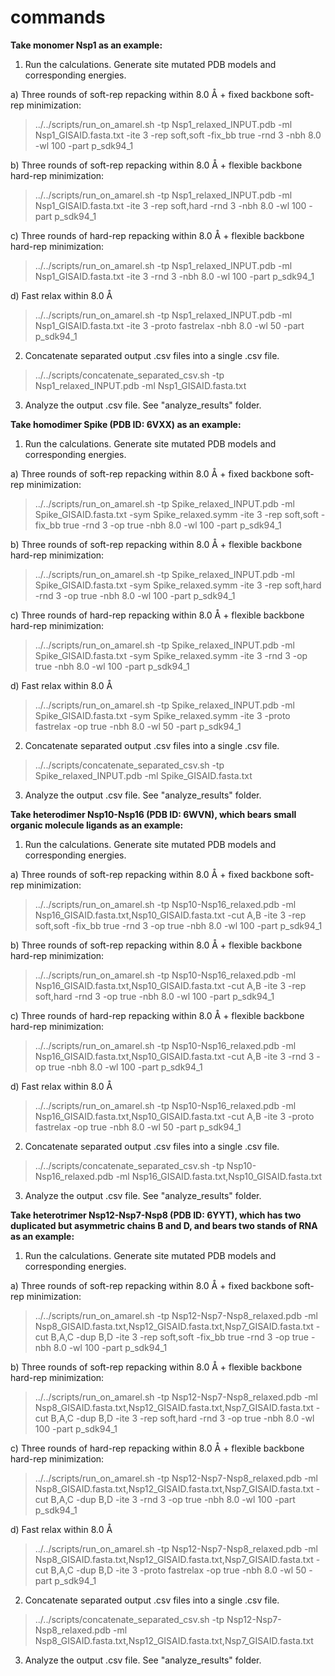 # commands

**Take monomer Nsp1 as an example:**
1) Run the calculations. Generate site mutated PDB models and corresponding energies.

a) Three rounds of soft-rep repacking within 8.0 Å + fixed backbone soft-rep minimization:
> ../../scripts/run_on_amarel.sh -tp Nsp1_relaxed_INPUT.pdb -ml Nsp1_GISAID.fasta.txt -ite 3 -rep soft,soft -fix_bb true -rnd 3 -nbh 8.0 -wl 100 -part p_sdk94_1

b) Three rounds of soft-rep repacking within 8.0 Å + flexible backbone hard-rep minimization:
> ../../scripts/run_on_amarel.sh -tp Nsp1_relaxed_INPUT.pdb -ml Nsp1_GISAID.fasta.txt -ite 3 -rep soft,hard -rnd 3 -nbh 8.0 -wl 100 -part p_sdk94_1

c) Three rounds of hard-rep repacking within 8.0 Å + flexible backbone hard-rep minimization:
> ../../scripts/run_on_amarel.sh -tp Nsp1_relaxed_INPUT.pdb -ml Nsp1_GISAID.fasta.txt -ite 3 -rnd 3 -nbh 8.0 -wl 100 -part p_sdk94_1

d) Fast relax within 8.0 Å
> ../../scripts/run_on_amarel.sh -tp Nsp1_relaxed_INPUT.pdb -ml Nsp1_GISAID.fasta.txt -ite 3 -proto fastrelax -nbh 8.0 -wl 50 -part p_sdk94_1

2) Concatenate separated output .csv files into a single .csv file.

> ../../scripts/concatenate_separated_csv.sh -tp Nsp1_relaxed_INPUT.pdb -ml Nsp1_GISAID.fasta.txt

3) Analyze the output .csv file. See "analyze_results" folder.

**Take homodimer Spike (PDB ID: 6VXX) as an example:**
1) Run the calculations. Generate site mutated PDB models and corresponding energies.

a) Three rounds of soft-rep repacking within 8.0 Å + fixed backbone soft-rep minimization:
> ../../scripts/run_on_amarel.sh -tp Spike_relaxed_INPUT.pdb -ml Spike_GISAID.fasta.txt -sym Spike_relaxed.symm -ite 3 -rep soft,soft -fix_bb true -rnd 3 -op true -nbh 8.0 -wl 100 -part p_sdk94_1

b) Three rounds of soft-rep repacking within 8.0 Å + flexible backbone hard-rep minimization:
> ../../scripts/run_on_amarel.sh -tp Spike_relaxed_INPUT.pdb -ml Spike_GISAID.fasta.txt -sym Spike_relaxed.symm -ite 3 -rep soft,hard -rnd 3 -op true -nbh 8.0 -wl 100 -part p_sdk94_1

c) Three rounds of hard-rep repacking within 8.0 Å + flexible backbone hard-rep minimization:
> ../../scripts/run_on_amarel.sh -tp Spike_relaxed_INPUT.pdb -ml Spike_GISAID.fasta.txt -sym Spike_relaxed.symm -ite 3 -rnd 3 -op true -nbh 8.0 -wl 100 -part p_sdk94_1

d) Fast relax within 8.0 Å
> ../../scripts/run_on_amarel.sh -tp Spike_relaxed_INPUT.pdb -ml Spike_GISAID.fasta.txt -sym Spike_relaxed.symm -ite 3 -proto fastrelax -op true -nbh 8.0 -wl 50 -part p_sdk94_1

2) Concatenate separated output .csv files into a single .csv file.

> ../../scripts/concatenate_separated_csv.sh -tp Spike_relaxed_INPUT.pdb -ml Spike_GISAID.fasta.txt

3) Analyze the output .csv file. See "analyze_results" folder.

**Take heterodimer Nsp10-Nsp16 (PDB ID: 6WVN), which bears small organic molecule ligands as an example:**
1) Run the calculations. Generate site mutated PDB models and corresponding energies.

a) Three rounds of soft-rep repacking within 8.0 Å + fixed backbone soft-rep minimization:
> ../../scripts/run_on_amarel.sh -tp Nsp10-Nsp16_relaxed.pdb -ml Nsp16_GISAID.fasta.txt,Nsp10_GISAID.fasta.txt -cut A,B -ite 3 -rep soft,soft -fix_bb true -rnd 3 -op true -nbh 8.0 -wl 100 -part p_sdk94_1

b) Three rounds of soft-rep repacking within 8.0 Å + flexible backbone hard-rep minimization:
> ../../scripts/run_on_amarel.sh -tp Nsp10-Nsp16_relaxed.pdb -ml Nsp16_GISAID.fasta.txt,Nsp10_GISAID.fasta.txt -cut A,B -ite 3 -rep soft,hard -rnd 3 -op true -nbh 8.0 -wl 100 -part p_sdk94_1

c) Three rounds of hard-rep repacking within 8.0 Å + flexible backbone hard-rep minimization:
> ../../scripts/run_on_amarel.sh -tp Nsp10-Nsp16_relaxed.pdb -ml Nsp16_GISAID.fasta.txt,Nsp10_GISAID.fasta.txt -cut A,B -ite 3 -rnd 3 -op true -nbh 8.0 -wl 100 -part p_sdk94_1

d) Fast relax within 8.0 Å
> ../../scripts/run_on_amarel.sh -tp Nsp10-Nsp16_relaxed.pdb -ml Nsp16_GISAID.fasta.txt,Nsp10_GISAID.fasta.txt -cut A,B -ite 3 -proto fastrelax -op true -nbh 8.0 -wl 50 -part p_sdk94_1

2) Concatenate separated output .csv files into a single .csv file.

> ../../scripts/concatenate_separated_csv.sh -tp Nsp10-Nsp16_relaxed.pdb -ml Nsp16_GISAID.fasta.txt,Nsp10_GISAID.fasta.txt

3) Analyze the output .csv file. See "analyze_results" folder.

**Take heterotrimer Nsp12-Nsp7-Nsp8 (PDB ID: 6YYT), which has two duplicated but asymmetric chains B and D, and bears two stands of RNA as an example:**
1) Run the calculations. Generate site mutated PDB models and corresponding energies.

a) Three rounds of soft-rep repacking within 8.0 Å + fixed backbone soft-rep minimization:
> ../../scripts/run_on_amarel.sh -tp Nsp12-Nsp7-Nsp8_relaxed.pdb -ml Nsp8_GISAID.fasta.txt,Nsp12_GISAID.fasta.txt,Nsp7_GISAID.fasta.txt -cut B,A,C -dup B,D -ite 3 -rep soft,soft -fix_bb true -rnd 3 -op true -nbh 8.0 -wl 100 -part p_sdk94_1

b) Three rounds of soft-rep repacking within 8.0 Å + flexible backbone hard-rep minimization:
> ../../scripts/run_on_amarel.sh -tp Nsp12-Nsp7-Nsp8_relaxed.pdb -ml Nsp8_GISAID.fasta.txt,Nsp12_GISAID.fasta.txt,Nsp7_GISAID.fasta.txt -cut B,A,C -dup B,D -ite 3 -rep soft,hard -rnd 3 -op true -nbh 8.0 -wl 100 -part p_sdk94_1

c) Three rounds of hard-rep repacking within 8.0 Å + flexible backbone hard-rep minimization:
> ../../scripts/run_on_amarel.sh -tp Nsp12-Nsp7-Nsp8_relaxed.pdb -ml Nsp8_GISAID.fasta.txt,Nsp12_GISAID.fasta.txt,Nsp7_GISAID.fasta.txt -cut B,A,C -dup B,D -ite 3 -rnd 3 -op true -nbh 8.0 -wl 100 -part p_sdk94_1

d) Fast relax within 8.0 Å
> ../../scripts/run_on_amarel.sh -tp Nsp12-Nsp7-Nsp8_relaxed.pdb -ml Nsp8_GISAID.fasta.txt,Nsp12_GISAID.fasta.txt,Nsp7_GISAID.fasta.txt -cut B,A,C -dup B,D -ite 3 -proto fastrelax -op true -nbh 8.0 -wl 50 -part p_sdk94_1

2) Concatenate separated output .csv files into a single .csv file.

> ../../scripts/concatenate_separated_csv.sh -tp Nsp12-Nsp7-Nsp8_relaxed.pdb -ml Nsp8_GISAID.fasta.txt,Nsp12_GISAID.fasta.txt,Nsp7_GISAID.fasta.txt

3) Analyze the output .csv file. See "analyze_results" folder.
